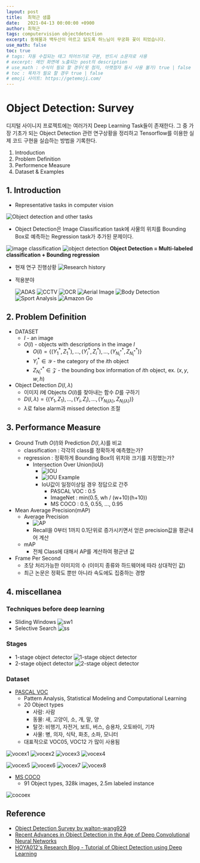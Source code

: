```yaml
---
layout: post
title:  최혁근 샘플
date:   2021-04-13 00:00:00 +0900
author: 최혁근
tags: computervision objectdetection
excerpt: 동해물과 백두산이 마르고 닳도록 하느님이 무궁화 꽃이 피었습니다.
use_math: false
toc: true
# tags: 자동 수집되는 태그 띄어쓰기로 구분, 반드시 소문자로 사용
# excerpt: 메인 화면에 노출되는 post의 description
# use_math : 수식이 필요 할 경우(윗 첨자, 아랫첨자 동시 사용 불가) true | false
# toc : 목차가 필요 할 경우 true | false
# emoji 사이트: https://getemoji.com/
---
```


# Object Detection: Survey

디지털 사이니지 프로젝트에는 여러가지 Deep Learning Task들이 존재한다.
그 중 가장 기초가 되는 Object Detection 관련 연구상황을 정리하고 Tensorflow를 이용한 실제 코드 구현을 실습하는 방법을 기록한다.

1. Introduction
2. Problem Definition
3. Performence Measure
4. Dataset & Examples

## 1. Introduction
* Representative tasks in computer vision

![Object detection and other tasks](./figures/task.png)

* Object Detection은 Image Classification task에 사물의 위치를 Bounding Box로 예측하는 Regression task가 추가된 문제이다.

![image classification](https://hoya012.github.io/assets/img/object_detection_first/fig2_classification_example.PNG)
![object detection](https://hoya012.github.io/assets/img/object_detection_first/fig2_classification_example.PNG)
**Object Detection = Multi-labeled classification + Bounding regression**

* 현재 연구 진행상황
![Research history](https://hoya012.github.io/assets/img/object_detection_first/fig4_paper_trend_2019.PNG)
* 적용분야

    ![ADAS](https://hoya012.github.io/assets/img/object_detection_third/fig1.PNG)
    ![CCTV](https://hoya012.github.io/assets/img/object_detection_third/fig2.PNG)
    ![OCR](https://hoya012.github.io/assets/img/object_detection_third/fig3.PNG)
    ![Aerial Image](https://hoya012.github.io/assets/img/object_detection_third/fig4.PNG)
    ![Body Detection](https://hoya012.github.io/assets/img/object_detection_third/fig5.PNG)
    ![Sport Analysis](https://hoya012.github.io/assets/img/object_detection_third/fig7.PNG)
    ![Amazon Go](https://hoya012.github.io/assets/img/object_detection_third/fig8.PNG)

## 2. Problem Definition
* DATASET
    - $I$ - an image
    - $O(I)$ - objects with descriptions in the image $I$ 
        - $O(I) = \{ (Y_1^*, Z_1^*), \ldots, (Y_i^*, Z_i^*), \ldots, (Y_{N_i^*}^*, Z_{N_i^*}^*)\}$
        - $Y_i^* \in \mathcal{Y}$ - the category of the $i$th object
        - $Z_{N_i^*}^* \in \mathcal{Z}$ - the bounding box information of $i$th object, ex. $(x, y, w, h)$
* Object Detection $D(I, \lambda)$
    - 이미지 $I$에 Objects $O(I)$를 찾아내는 함수 $D$를 구하기
    - $D(I, \lambda) = \{ (Y_1, Z_1), \ldots, (Y_i, Z_i),\ldots, (Y_{N_i(\lambda)}, Z_{N_i(\lambda)})\}$
    - $\lambda$로 false alarm과 missed detection 조절

## 3. Performance Measure
* Ground Truth $O(I)$와 Prediction $D(I, \lambda)$를 비교
    - classification : 각각의 class를 정확하게 예측했는가? 
    - regression : 정확하게 Bounding Box의 위치와 크기를 지정했는가?
        + Intersection Over Union(IoU)
            * ![IOU](https://hoya012.github.io/assets/img/object_detection_fourth/fig1.PNG)
            * ![IOU Example](https://hoya012.github.io/assets/img/object_detection_fourth/fig2.PNG)
            * IoU값이 일정이상일 경우 정답으로 간주
                * PASCAL VOC : 0.5
                * ImageNet : min(0.5, wh / (w+10)(h+10))
                * MS COCO : 0.5, 0.55, $\ldots$, 0.95
* Mean Average Precision(mAP)
    - Average Precision
        + ![AP](https://img1.daumcdn.net/thumb/R720x0.q80/?scode=mtistory2&fname=http%3A%2F%2Fcfile2.uf.tistory.com%2Fimage%2F220E10365869F5CA344843)
        + Recall을 0부터 1까지 0.1단위로 증가시키면서 얻은 precision값을 평균내어 계산
    - mAP
        + 전체 Class에 대해서 AP를 계산하여 평균낸 값
* Frame Per Second
    - 초당 처리가능한 이미지의 수 (이미지 종류와 하드웨어에 따라 상대적인 값)
    - 최근 논문은 정확도 뿐만 아니라 속도에도 집중하는 경향
  
## 4. miscellanea
### Techniques before deep learning
* Sliding Windows
![sw1](https://hoya012.github.io/assets/img/object_detection_first/fig6_sliding_window.PNG)
* Selective Search
![ss](https://hoya012.github.io/assets/img/object_detection_first/fig7_selective_search.PNG)

### Stages
*  1-stage object detector
![1-stage object detector](https://hoya012.github.io/assets/img/object_detection_second/fig6_1stage.PNG)
*  2-stage object detector
![2-stage object detector](https://hoya012.github.io/assets/img/object_detection_second/fig5_2stage.PNG)

### Dataset
* [PASCAL VOC](http://host.robots.ox.ac.uk/pascal/VOC/)
    - Pattern Analysis, Statistical Modeling and Computational Learning
    - 20 Object types
        + 사람: 사람
        + 동물: 새, 고양이, 소, 개, 말, 양
        + 탈것: 비행기, 자전거, 보트, 버스, 승용차, 오토바이, 기차
        + 사물: 병, 의자, 식탁, 화초, 소파, 모니터
    - 대표적으로 VOC05, VOC12 가 많이 사용됨

![vocex1](http://host.robots.ox.ac.uk/pascal/VOC/voc2012/examples/images/car_01_thumb.jpg)
![vocex2](http://host.robots.ox.ac.uk/pascal/VOC/voc2012/examples/images/car_02_thumb.jpg)
![vocex3](http://host.robots.ox.ac.uk/pascal/VOC/voc2012/examples/images/car_03_thumb.jpg)
![vocex4](http://host.robots.ox.ac.uk/pascal/VOC/voc2012/examples/images/car_04_thumb.jpg)

![vocex5](http://host.robots.ox.ac.uk/pascal/VOC/voc2012/examples/images/bird_01_thumb.jpg)
![vocex6](http://host.robots.ox.ac.uk/pascal/VOC/voc2012/examples/images/bird_02_thumb.jpg)
![vocex7](http://host.robots.ox.ac.uk/pascal/VOC/voc2012/examples/images/bird_03_thumb.jpg)
![vocex8](http://host.robots.ox.ac.uk/pascal/VOC/voc2012/examples/images/bird_04_thumb.jpg)

* [MS COCO](https://cocodataset.org/#home)
    - 91 Object types, 328k images, 2.5m labeled instance
    
![cocoex](https://www.researchgate.net/profile/Minkesh_Asati/publication/334867305/figure/fig1/AS:787322064875522@1564723616547/Samples-of-annotated-images-in-the-MS-COCO-dataset-from-12.jpg)


## Reference
* [Object Detection Survey by walton-wang929](https://github.com/walton-wang929/Object_Detection)
* [Recent Advances in Object Detection in the Age of Deep Convolutional Neural Networks](https://arxiv.org/abs/1809.03193)
* [HOYA012's Research Blog - Tutorial of Object Detection using Deep Learning](https://hoya012.github.io/blog/Tutorials-of-Object-Detection-Using-Deep-Learning-what-is-object-detection/)
